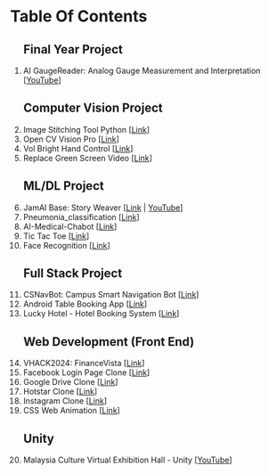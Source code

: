 # Table Of Contents

<ol>
  
## Final Year Project
<li>AI GaugeReader: Analog Gauge Measurement and Interpretation [<a href="https://youtu.be/n_LAMoK176w">YouTube</a>]</li>

## Computer Vision Project
<li>Image Stitching Tool Python [<a href="https://github.com/laikewei3/Image_Stitching_Tool_Python.git">Link</a>]</li>
<li>Open CV Vision Pro [<a href="https://github.com/laikewei3/OpenCV_VisionPro.git">Link</a>]</li>
<li>Vol Bright Hand Control [<a href="https://github.com/laikewei3/Vol_Bright_Hand_Control.git">Link</a>]</li>
<li>Replace Green Screen Video [<a href="https://github.com/laikewei3/Replace_Green_Screen_Video.git">Link</a>]</li>

## ML/DL Project
<li>JamAI Base: Story Weaver [<a href="https://github.com/laikewei3/JamAIBase.git">Link</a> | <a href="https://youtu.be/N8Y_0QkD0X0">YouTube</a>]</li>
<li>Pneumonia_classification [<a href="https://github.com/Pyrexiaa/pneumonia_classification.git">Link</a>]</li>
<li>AI-Medical-Chabot [<a href="https://github.com/leekeaten/WID3014-Practical-AI-Medical-Chabot.git">Link</a>]</li>
<li>Tic Tac Toe [<a href="https://github.com/laikewei3/Tic-tac-toe.git">Link</a>]</li>
<li>Face Recognition [<a href="https://github.com/laikewei3/Face_Recognition.git">Link</a>]</li>

## Full Stack Project
<li>CSNavBot: Campus Smart Navigation Bot [<a href="https://github.com/laikewei3/UM_NLP.git">Link</a>]</li>
<li>Android Table Booking App [<a href="https://github.com/laikewei3/TableBooking.git">Link</a>]</li>
<li>Lucky Hotel - Hotel Booking System [<a href="https://github.com/laikewei3/Lucky_Hotel.git">Link</a>]</li>

## Web Development (Front End)
<li>VHACK2024: FinanceVista [<a href="https://github.com/michelle264/VHACK2024_MoneyGang_FinanceVista.git">Link</a>]</li>
<li>Facebook Login Page Clone [<a href="https://github.com/laikewei3/facebook_login.git">Link</a>]</li>
<li>Google Drive Clone [<a href="https://github.com/laikewei3/Google_Drive_Clone.git">Link</a>]</li>
<li>Hotstar Clone [<a href="https://github.com/laikewei3/Hotstar_Clone.git">Link</a>]</li>
<li>Instagram Clone [<a href="https://github.com/laikewei3/Instagram_Clone_Bootcamp.git">Link</a>]</li>
<li>CSS Web Animation [<a href="https://github.com/laikewei3/CSS_Web_Animation.git">Link</a>]</li>

## Unity
<li>Malaysia Culture Virtual Exhibition Hall - Unity [<a href="https://youtu.be/YtzyHD2kDr4">YouTube</a>]</li>

</ol>
